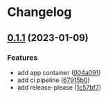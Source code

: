 # Changelog

## [0.1.1](https://github.com/actionshq/make-new/compare/v0.1.0...v0.1.1) (2023-01-09)


### Features

* add app container ([004a091](https://github.com/actionshq/make-new/commit/004a091de06fbd15787b4c88c626eef66f5ba298))
* add ci pipeline ([67915b0](https://github.com/actionshq/make-new/commit/67915b0e9e11677eec8bb241dde8637b8a501b55))
* add release-please ([1c57bf7](https://github.com/actionshq/make-new/commit/1c57bf7fcc8dc01c6e04a8fd16ab87640fb8014e))
